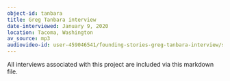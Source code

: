 ```yaml
---
object-id: tanbara
title: Greg Tanbara interview
date-interviewed: January 9, 2020
location: Tacoma, Washington
av_source: mp3
audiovideo-id: user-459046541/founding-stories-greg-tanbara-interview/s-AFxnK2ihDYw
---
```

All interviews associated with this project are included via this markdown file. 
